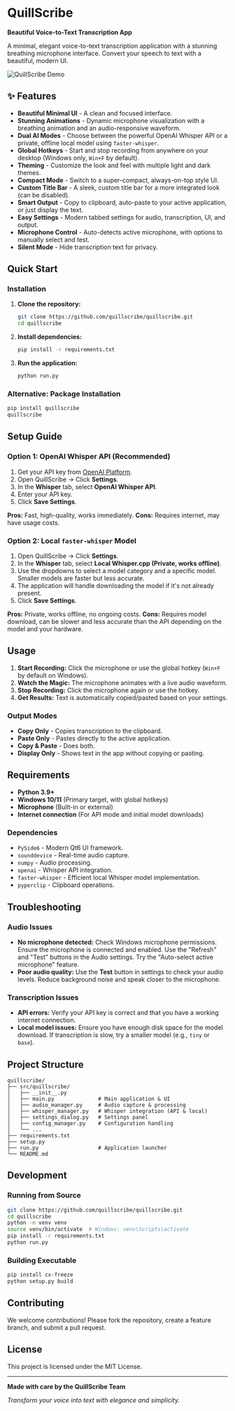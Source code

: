 # QuillScribe

**Beautiful Voice-to-Text Transcription App**

A minimal, elegant voice-to-text transcription application with a stunning breathing microphone interface. Convert your speech to text with a beautiful, modern UI.

![QuillScribe Demo](https://via.placeholder.com/600x400/4A90E2/FFFFFF?text=QuillScribe+Demo)

## ✨ Features

- **Beautiful Minimal UI** - A clean and focused interface.
- **Stunning Animations** - Dynamic microphone visualization with a breathing animation and an audio-responsive waveform.
- **Dual AI Modes** - Choose between the powerful OpenAI Whisper API or a private, offline local model using `faster-whisper`.
- **Global Hotkeys** - Start and stop recording from anywhere on your desktop (Windows only, `Win+F` by default).
- **Theming** - Customize the look and feel with multiple light and dark themes.
- **Compact Mode** - Switch to a super-compact, always-on-top style UI.
- **Custom Title Bar** - A sleek, custom title bar for a more integrated look (can be disabled).
- **Smart Output** - Copy to clipboard, auto-paste to your active application, or just display the text.
- **Easy Settings** - Modern tabbed settings for audio, transcription, UI, and output.
- **Microphone Control** - Auto-detects active microphone, with options to manually select and test.
- **Silent Mode** - Hide transcription text for privacy.

## Quick Start

### Installation

1.  **Clone the repository:**
    ```bash
    git clone https://github.com/quillscribe/quillscribe.git
    cd quillscribe
    ```

2.  **Install dependencies:**
    ```bash
    pip install -r requirements.txt
    ```

3.  **Run the application:**
    ```bash
    python run.py
    ```

### Alternative: Package Installation

```bash
pip install quillscribe
quillscribe
```

## Setup Guide

### Option 1: OpenAI Whisper API (Recommended)

1.  Get your API key from [OpenAI Platform](https://platform.openai.com/api-keys).
2.  Open QuillScribe → Click **Settings**.
3.  In the **Whisper** tab, select **OpenAI Whisper API**.
4.  Enter your API key.
5.  Click **Save Settings**.

**Pros:** Fast, high-quality, works immediately.
**Cons:** Requires internet, may have usage costs.

### Option 2: Local `faster-whisper` Model

1.  Open QuillScribe → Click **Settings**.
2.  In the **Whisper** tab, select **Local Whisper.cpp (Private, works offline)**.
3.  Use the dropdowns to select a model category and a specific model. Smaller models are faster but less accurate.
4.  The application will handle downloading the model if it's not already present.
5.  Click **Save Settings**.

**Pros:** Private, works offline, no ongoing costs.
**Cons:** Requires model download, can be slower and less accurate than the API depending on the model and your hardware.

## Usage

1.  **Start Recording:** Click the microphone or use the global hotkey (`Win+F` by default on Windows).
2.  **Watch the Magic:** The microphone animates with a live audio waveform.
3.  **Stop Recording:** Click the microphone again or use the hotkey.
4.  **Get Results:** Text is automatically copied/pasted based on your settings.

### Output Modes

-   **Copy Only** - Copies transcription to the clipboard.
-   **Paste Only** - Pastes directly to the active application.
-   **Copy & Paste** - Does both.
-   **Display Only** - Shows text in the app without copying or pasting.

## Requirements

-   **Python 3.9+**
-   **Windows 10/11** (Primary target, with global hotkeys)
-   **Microphone** (Built-in or external)
-   **Internet connection** (For API mode and initial model downloads)

### Dependencies

-   `PySide6` - Modern Qt6 UI framework.
-   `sounddevice` - Real-time audio capture.
-   `numpy` - Audio processing.
-   `openai` - Whisper API integration.
-   `faster-whisper` - Efficient local Whisper model implementation.
-   `pyperclip` - Clipboard operations.

## Troubleshooting

### Audio Issues

-   **No microphone detected:** Check Windows microphone permissions. Ensure the microphone is connected and enabled. Use the "Refresh" and "Test" buttons in the Audio settings. Try the "Auto-select active microphone" feature.
-   **Poor audio quality:** Use the **Test** button in settings to check your audio levels. Reduce background noise and speak closer to the microphone.

### Transcription Issues

-   **API errors:** Verify your API key is correct and that you have a working internet connection.
-   **Local model issues:** Ensure you have enough disk space for the model download. If transcription is slow, try a smaller model (e.g., `tiny` or `base`).

## Project Structure

```
quillscribe/
├── src/quillscribe/
│   ├── __init__.py
│   ├── main.py              # Main application & UI
│   ├── audio_manager.py     # Audio capture & processing
│   ├── whisper_manager.py   # Whisper integration (API & local)
│   ├── settings_dialog.py   # Settings panel
│   ├── config_manager.py    # Configuration handling
│   └── ...
├── requirements.txt
├── setup.py
├── run.py                   # Application launcher
└── README.md
```

## Development

### Running from Source

```bash
git clone https://github.com/quillscribe/quillscribe.git
cd quillscribe
python -m venv venv
source venv/bin/activate  # Windows: venv\Scripts\activate
pip install -r requirements.txt
python run.py
```

### Building Executable

```bash
pip install cx-freeze
python setup.py build
```

## Contributing

We welcome contributions! Please fork the repository, create a feature branch, and submit a pull request.

## License

This project is licensed under the MIT License.

---

**Made with care by the QuillScribe Team**

*Transform your voice into text with elegance and simplicity.*